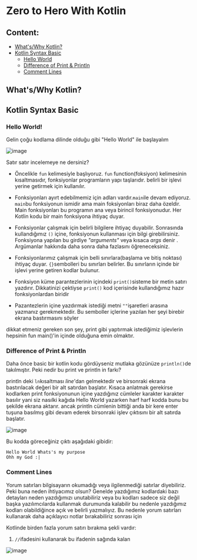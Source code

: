 # Zero to Hero With Kotlin


## Content:

- [What's/Why Kotlin?](#1)
- [Kotlin Syntax Basic](#2)
  - [Hello World](#2.1)
  - [Difference of Print & Println](#2.2)
  - [Comment Lines](#2.3)




## <a name="1"></a>What's/Why Kotlin?

## <a name="2"></a>Kotlin Syntax Basic

### <a name="2.1"></a>Hello World!
 
Gelin çoğu kodlama dilinde olduğu gibi "Hello World" ile başlayalım

![image](https://user-images.githubusercontent.com/70329389/145671536-9b15c586-6b67-4d91-99ff-09c60075f167.png) 

Satır satır incelemeye ne dersiniz? 

- Öncelikle `fun` kelimesiyle başlıyoruz. `fun` function(foksiyon) kelimesinin kısaltmasıdır, fonksiyonlar programların yapı taşlarıdır. belirli bir işlevi yerine getirmek için kullanılır.

- Fonksiyonları ayırt edebilmemiz için adları vardır.`main`ile devam ediyoruz. `main`bu fonksiyonun ismidir ama main foksiyonları biraz daha özeldir. Main fonksiyonları bu programın ana veya birincil fonksiyonudur. Her Kotlin kodu bir main fonksiyona ihtiyaç duyar.

- Fonksiyonlar çalışmak için belirli bilgilere ihtiyaç duyabilir. Sonrasında kullandığımız `()` içine, fonksiyonun kullanması için bilgi girebilirsiniz. Fonksiyona yapılan bu girdiye *"arguments"* veya kısaca *args* denir . Argümanlar hakkında daha sonra daha fazlasını öğreneceksiniz.
- Fonksiyonlarımız çalışmak için belli sınırlara(başlama ve bitiş noktası) ihtiyaç duyar. `{}`sembolleri bu sınırları belirler. Bu sınırların içinde bir işlevi yerine getiren kodlar bulunur.
- Fonksiyon küme parantezlerinin içindeki `print()`sisteme bir metin satırı yazdırır. Dikkatinizi çektiyse `print()` kod içerisinde kullandığımız hazır fonksiyonlardan biridir
- Pazantezlerin içine yazdırmak istediği metni `""`işaretleri arasına yazmanız gerekmektedir. Bu semboller içlerine yazılan her şeyi birebir ekrana bastırmasını söyler 

dikkat etmeniz gereken son şey, print gibi yaptırmak istediğimiz işlevlerin hepsinin fun main()'in içinde olduğuna emin olmaktır.

### <a name="2.2"></a>Difference of Print & Println

Daha önce basic bir kotlin kodu gördüyseniz mutlaka gözünüze `println()`de takılmıştır. Peki nedir bu print ve println in farkı?

println deki `ln`kısaltması *line*'dan gelmektedir ve birsonraki ekrana bastırılacak değeri bir alt satırdan başlatır. Kısaca anlatmak gerekirse kodlarken print fonksiyonunun içine yazdığınız cümleler karakter karakter basılır yani siz nasılki kağıda Hello World yazarken harf harf kodda bunu bu şekilde ekrana aktarır. ancak println cümlenin bittiği anda bir kere enter tuşuna basılmış gibi devam ederek birsonraki işlev çıktısını bir alt satırda başlatır.

![image](https://user-images.githubusercontent.com/70329389/145672222-8030af63-9c10-46e6-80ab-7fe304b0554a.png)

Bu kodda göreceğiniz çıktı aşağıdaki gibidir:

```
Hello World Whats's my purpose
Ohh my God :|
```

### <a name="2.3"></a>Comment Lines

Yorum satırları bilgisayarın okumadığı veya ilgilenmediği satırlar diyebiliriz. Peki buna neden ihtiyacımız olsun?
Genelde yazdığımız kodlardaki bazı detayları neden yazdığımızı unutabiliriz veya bu kodları sadece siz değil başka yazılımcılarda kullanmak durumunda kalabilir bu nedenle yazdığımız kodları olabildiğince açık ve belirli yazmalıyız. Bu nedenle yorum satırları kullanarak daha açıklayıcı notlar bırakabiliriz sonrası için

Kotlinde birden fazla yorum satırı bırakma şekli vardır:

1. `//`ifadesini kullanarak bu ifadenin sağında kalan 


![image](https://user-images.githubusercontent.com/70329389/145679445-fb55c3ad-cba1-497b-a578-13e80845bde3.png)






